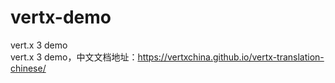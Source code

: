 # vertx-demo
vert.x 3 demo<br>
vert.x 3 demo，中文文档地址：https://vertxchina.github.io/vertx-translation-chinese/
